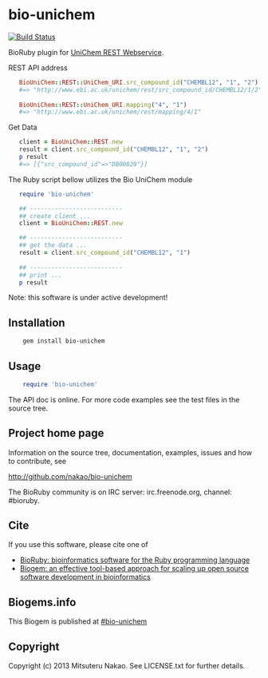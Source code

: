 # bio-unichem

[![Build Status](https://secure.travis-ci.org/nakao/bio-unichem.png)](http://travis-ci.org/nakao/bio-unichem)

BioRuby plugin for [UniChem REST Webservice](https://www.ebi.ac.uk/unichem/info/webservices).

REST API address
```ruby
   BioUniChem::REST::UniChem_URI.src_compound_id("CHEMBL12", "1", "2")
   #=> "http://www.ebi.ac.uk/unichem/rest/src_compound_id/CHEMBL12/1/2"
   
   BioUniChem::REST::UniChem_URI.mapping("4", "1")
   #=> "http://www.ebi.ac.uk/unichem/rest/mapping/4/1"
```

Get Data 
```ruby
   client = BioUniChem::REST.new
   result = client.src_compound_id("CHEMBL12", "1", "2")
   p result 
   #=> [{"src_compound_id"=>"DB00829"}]
```

The Ruby script bellow utilizes the Bio UniChem module
```ruby
   require 'bio-unichem'

   ## --------------------------
   ## create client ...
   client = BioUniChem::REST.new

   ## --------------------------
   ## get the data ...
   result = client.src_compound_id("CHEMBL12", "1")
   
   ## --------------------------
   ## print ...
   p result   
``` 

Note: this software is under active development!

## Installation

```sh
    gem install bio-unichem
```

## Usage

```ruby
    require 'bio-unichem'
```

The API doc is online. For more code examples see the test files in
the source tree.
        
## Project home page

Information on the source tree, documentation, examples, issues and
how to contribute, see

  http://github.com/nakao/bio-unichem

The BioRuby community is on IRC server: irc.freenode.org, channel: #bioruby.

## Cite

If you use this software, please cite one of
  
* [BioRuby: bioinformatics software for the Ruby programming language](http://dx.doi.org/10.1093/bioinformatics/btq475)
* [Biogem: an effective tool-based approach for scaling up open source software development in bioinformatics](http://dx.doi.org/10.1093/bioinformatics/bts080)

## Biogems.info

This Biogem is published at [#bio-unichem](http://biogems.info/index.html)

## Copyright

Copyright (c) 2013 Mitsuteru Nakao. See LICENSE.txt for further details.

